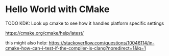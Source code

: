 # Hello World with CMake

TODO KDK: Look up cmake to see how it handles platform specific settings

https://cmake.org/cmake/help/latest/


this might also help:
https://stackoverflow.com/questions/10046114/in-cmake-how-can-i-test-if-the-compiler-is-clang?noredirect=1&lq=1
